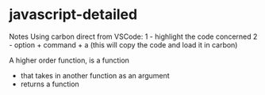 # javascript-detailed

Notes
Using carbon direct from VSCode:
1 - highlight the code concerned
2 - option + command + a (this will copy the code and load it in carbon)



A higher order function, is a function  
- that takes in another function as an argument
- returns a function 
